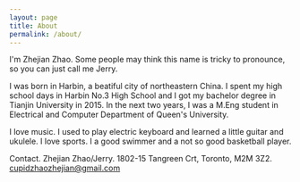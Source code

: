 ```yaml
---
layout: page
title: About
permalink: /about/
---
```


I'm Zhejian Zhao. Some people may think this name is tricky to pronounce, so you can just call me Jerry. 

I was born in Harbin, a beatiful city of northeastern China. I spent my high school days in Harbin No.3 High School and I got my bachelor degree in Tianjin University in 2015. In the next two years, I was a M.Eng student in Electrical and Computer Department of Queen's University.

I love music. I used to play electric keyboard and learned a little guitar and ukulele. I love sports. I a good swimmer and a not so good basketball player.

Contact.
Zhejian Zhao/Jerry.
1802-15 Tangreen Crt, Toronto, M2M 3Z2.
cupidzhaozhejian@gmail.com